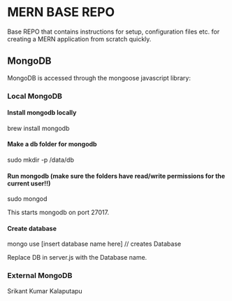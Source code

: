 # MERN BASE REPO

Base REPO that contains instructions for setup, configuration files etc. for creating a MERN application from scratch quickly.



## MongoDB

MongoDB is accessed through the mongoose javascript library:


### Local MongoDB

#### Install mongodb locally
brew install mongodb

#### Make a db folder for mongodb
sudo mkdir -p /data/db

#### Run mongodb (make sure the folders have read/write permissions for the current user!!)
sudo mongod

This starts mongodb on port 27017.

#### Create database 

mongo
use [insert database name here] // creates Database

Replace DB in server.js with the Database name.

### External MongoDB


Srikant Kumar Kalaputapu




